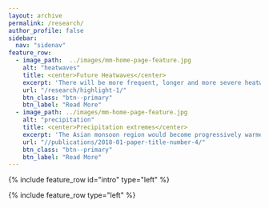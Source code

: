 ```yaml
---
layout: archive
permalink: /research/
author_profile: false
sidebar:
  nav: "sidenav"
feature_row:
  - image_path:  ../images/mm-home-page-feature.jpg
    alt: "heatwaves"
    title: <center>Future Heatwaves</center>
    excerpt: 'There will be more frequent, longer and more severe heatwavs in the future around the world, in linw with GHG increases and air pollution clean up. Such increases due to aerosol reductions see pronounced feature over the Northern Hemisphere of theri major emission sources. `type="left"`'
    url: "/research/highlight-1/"
    btn_class: "btn--primary"
    btn_label: "Read More"
  - image_path: ../images/mm-home-page-feature.jpg
    alt: "precipitation"
    title: <center>Precipitation extremes</center>
    excerpt: 'The Asian monsoon region would become progressively warmer and wetter in the future under RCP8.5, while precipitation extremes will be significantly aggravated due to anthropogenic aerosol mitigation, particularly over East Asia. Sensitivities of changes in precipitation mean and extremes to local warming from aerosol reductions are much larger than that from greenhouse gas increases.`type="left"`'
    url: "//publications/2018-01-paper-title-number-4/"
    btn_class: "btn--primary"
    btn_label: "Read More"
---
```


{% include feature_row id="intro" type="left" %}

{% include feature_row type="left" %}
